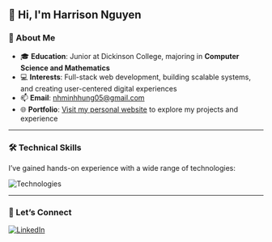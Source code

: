 ## 👋 Hi, I'm Harrison Nguyen

### 📌 About Me  
- 🎓 **Education**: Junior at Dickinson College, majoring in **Computer Science and Mathematics**  
- 💻 **Interests**: Full-stack web development, building scalable systems, and creating user-centered digital experiences  
- 📫 **Email**: nhminhhung05@gmail.com  
- 🌐 **Portfolio**: [Visit my personal website](https://personal-portfolio-harrison-nguyens-projects.vercel.app/) to explore my projects and experience  

---

### 🛠️ Technical Skills  
I’ve gained hands-on experience with a wide range of technologies:

![Technologies](https://skillicons.dev/icons?i=git,css,cypress,express,html,java,js,maven,mongodb,mysql,nestjs,nodejs,postgres,postman,py,react,redux,spring,supabase,sentry,threejs,ts,vercel,vite,vscode,vue,tailwind,r,nextjs,idea,angular,docker)

---

### 🤝 Let’s Connect  

[![LinkedIn](https://img.shields.io/badge/LinkedIn-blue?style=for-the-badge&logo=linkedin&logoColor=white)](https://www.linkedin.com/in/hmh-nguyen/)
